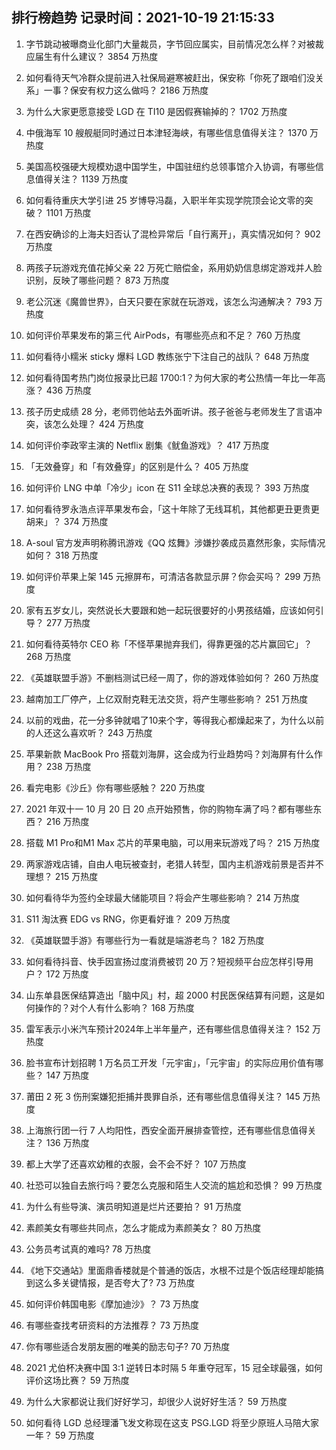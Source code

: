 
## 排行榜趋势 记录时间：2021-10-19 21:15:33
  
  1. 字节跳动被曝商业化部门大量裁员，字节回应属实，目前情况怎么样？对被裁应届生有什么建议？ 3854 万热度
    
  2. 如何看待天气冷群众提前进入社保局避寒被赶出，保安称「你死了跟咱们没关系」一事？保安有权力这么做吗？ 2186 万热度
    
  3. 为什么大家更愿意接受 LGD 在 TI10 是因假赛输掉的？ 1702 万热度
    
  4. 中俄海军 10 艘舰艇同时通过日本津轻海峡，有哪些信息值得关注？ 1370 万热度
    
  5. 美国高校强硬大规模劝退中国学生，中国驻纽约总领事馆介入协调，有哪些信息值得关注？ 1139 万热度
    
  6. 如何看待重庆大学引进 25 岁博导冯磊，入职半年实现学院顶会论文零的突破？ 1101 万热度
    
  7. 在西安确诊的上海夫妇否认了混检异常后「自行离开」，真实情况如何？ 902 万热度
    
  8. 两孩子玩游戏充值花掉父亲 22 万死亡赔偿金，系用奶奶信息绑定游戏并人脸识别，反映了哪些问题？ 873 万热度
    
  9. 老公沉迷《魔兽世界》，白天只要在家就在玩游戏，该怎么沟通解决？ 793 万热度
    
  10. 如何评价苹果发布的第三代 AirPods，有哪些亮点和不足？ 760 万热度
    
  11. 如何看待小糯米 sticky 爆料 LGD 教练张宁下注自己的战队？ 648 万热度
    
  12. 如何看待国考热门岗位报录比已超 1700:1？为何大家的考公热情一年比一年高涨？ 436 万热度
    
  13. 孩子历史成绩 28 分，老师罚他站去外面听讲。孩子爸爸与老师发生了言语冲突，该怎么处理？ 424 万热度
    
  14. 如何评价李政宰主演的 Netflix 剧集《鱿鱼游戏》？ 417 万热度
    
  15. 「无效叠穿」和「有效叠穿」的区别是什么？ 405 万热度
    
  16. 如何评价 LNG 中单「冷少」icon 在 S11 全球总决赛的表现？ 393 万热度
    
  17. 如何看待罗永浩点评苹果发布会，「这十年除了无线耳机，其他都更丑更贵更胡来」？ 374 万热度
    
  18. A-soul 官方发声明称腾讯游戏《QQ 炫舞》涉嫌抄袭成员嘉然形象，实际情况如何？ 318 万热度
    
  19. 如何评价苹果上架 145 元擦屏布，可清洁各款显示屏？你会买吗？ 299 万热度
    
  20. 家有五岁女儿，突然说长大要跟和她一起玩很要好的小男孩结婚，应该如何引导？ 277 万热度
    
  21. 如何看待英特尔 CEO 称「不怪苹果抛弃我们，得靠更强的芯片赢回它」？ 268 万热度
    
  22. 《英雄联盟手游》不删档测试已经一周了，你的游戏体验如何？ 260 万热度
    
  23. 越南加工厂停产，上亿双耐克鞋无法交货，将产生哪些影响？ 251 万热度
    
  24. 以前的戏曲，花一分多钟就唱了10来个字，等得我心都燥起来了，为什么以前的人还这么喜欢听？ 243 万热度
    
  25. 苹果新款 MacBook Pro 搭载刘海屏，这会成为行业趋势吗？刘海屏有什么作用？ 238 万热度
    
  26. 看完电影《沙丘》你有哪些感触？ 220 万热度
    
  27. 2021 年双十一 10 月 20 日 20 点开始预售，你的购物车满了吗？都有哪些东西？ 216 万热度
    
  28. 搭载 M1 Pro和M1 Max 芯片的苹果电脑，可以用来玩游戏了吗？ 215 万热度
    
  29. 两家游戏店铺，自由人电玩被查封，老猎人转型，国内主机游戏前景是否并不理想？ 215 万热度
    
  30. 如何看待华为签约全球最大储能项目？将会产生哪些影响？ 214 万热度
    
  31. S11 淘汰赛 EDG vs RNG，你更看好谁？ 209 万热度
    
  32. 《英雄联盟手游》有哪些行为一看就是端游老鸟？ 182 万热度
    
  33. 如何看待抖音、快手因宣扬过度消费被罚 20 万？短视频平台应怎样引导用户？ 172 万热度
    
  34. 山东单县医保结算造出「脑中风」村，超 2000 村民医保结算有问题，这是如何操作的？对个人有什么影响？ 168 万热度
    
  35. 雷军表示小米汽车预计2024年上半年量产，还有哪些信息值得关注？ 152 万热度
    
  36. 脸书宣布计划招聘 1 万名员工开发「元宇宙」，「元宇宙」的实际应用价值有哪些？ 147 万热度
    
  37. 莆田 2 死 3 伤刑案嫌犯拒捕并畏罪自杀，还有哪些信息值得关注？ 145 万热度
    
  38. 上海旅行团一行 7 人均阳性，西安全面开展排查管控，还有哪些信息值得关注？ 136 万热度
    
  39. 都上大学了还喜欢幼稚的衣服，会不会不好？ 107 万热度
    
  40. 社恐可以独自去旅行吗？要怎么克服和陌生人交流的尴尬和恐惧？ 99 万热度
    
  41. 为什么有些导演、演员明知道是烂片还要拍？ 91 万热度
    
  42. 素颜美女有哪些共同点，怎么才能成为素颜美女？ 80 万热度
    
  43. 公务员考试真的难吗? 78 万热度
    
  44. 《地下交通站》里面鼎香楼就是个普通的饭店，水根不过是个饭店经理却能搞到这么多关键情报，是否夸大了? 73 万热度
    
  45. 如何评价韩国电影《摩加迪沙》？ 73 万热度
    
  46. 有哪些查找考研资料的方法推荐？ 73 万热度
    
  47. 你有哪些适合发朋友圈的唯美的励志句子? 70 万热度
    
  48. 2021 尤伯杯决赛中国 3:1 逆转日本时隔 5 年重夺冠军，15 冠全球最强，如何评价这场比赛？ 59 万热度
    
  49. 为什么大家都说让我们好好学习，却很少人说好好生活？ 59 万热度
    
  50. 如何看待 LGD 总经理潘飞发文称现在这支 PSG.LGD 将至少原班人马陪大家一年？ 59 万热度
    